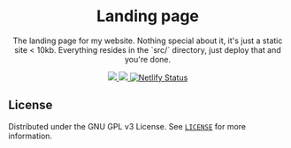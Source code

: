 <!--markdownlint-disable first-line-heading ol-prefix -->

<!-- FIND AND REPLACE:
ent3r-website/landing - replace with the repo URL
 -->

<!-- PROJECT LOGO -->
<p align="center">
  <h1 align="center">Landing page</h1>

  <p align="center">
    The landing page for my website. Nothing special about it, it's just a static site < 10kb. Everything resides in the `src/` directory, just deploy that and you're done.

  <br />
  </p>
  <div align="center">
  <a href="https://github.com/ent3r-website/landing/issues">
    <img src="https://img.shields.io/github/issues/ent3r-website/landing.svg"/>
  </a>
  <a href="https://github.com/ent3r/corax-bot-nodejs-rewrite/pulls">
      <img src="https://img.shields.io/github/issues-pr-raw/ent3r/corax-bot-nodejs-rewrite.svg">
  </a>
  <a href="https://app.netlify.com/sites/s1lv3r/deploys">
    <img alt="Netlify Status" src="https://api.netlify.com/api/v1/badges/05252f0c-abc3-487e-86d7-c8ca8e1dd6e0/deploy-status" >
  </a>
  </div>
</p>

## License

Distributed under the GNU GPL v3 License. See [`LICENSE`](./LICENSE) for more information.
